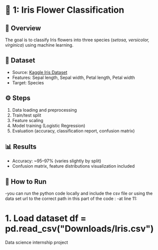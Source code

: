 # 🌸 1: Iris Flower Classification

## 📌 Overview 
The goal is to classify Iris flowers into three species (*setosa, versicolor, virginica*) using machine learning.

## 📂 Dataset
- Source: [Kaggle Iris Dataset](https://www.kaggle.com/datasets/saurabh00007/iriscsv)
- Features: Sepal length, Sepal width, Petal length, Petal width
- Target: Species

## ⚙️ Steps
1. Data loading and preprocessing
2. Train/test split
3. Feature scaling
4. Model training (Logistic Regression)
5. Evaluation (accuracy, classification report, confusion matrix)

## 📊 Results
- Accuracy: ~95–97% (varies slightly by split)
- Confusion matrix, feature distributions visualization included

## 🚀 How to Run
  -you can run the python code locally and include the csv file
  or using the data set url to the  correct path in this part of the code :
  -at line 11:
# 1. Load dataset df = pd.read_csv("Downloads/Iris.csv")

Data science internship project 
